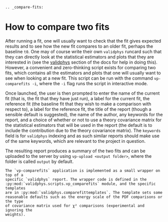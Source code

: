 ```eval_rst
.. _compare-fits:
```

# How to compare two fits

After running a fit, one will usually want to check that the fit gives expected
results and to see how the new fit compares to an older fit, perhaps the
baseline `t0`. One may of course write their own `validphys` runcard such that
they can directly look at the statistical estimators and plots that they are
interested in (see the [validphys](../vp/index.html) section of the docs for
help in doing this). However, a convenient and zero-thinking script exists for
comparing two fits, which contains all the estimators and plots that one will
usually want to see when looking at a new fit. This script can be run with the
command `vp-comparefits -i`, where the `-i` flag runs the script in interactive
mode.

Once launched, the user is then prompted to enter the name of the current fit
(that is, the fit that they have just run), a label for the current fit, the
reference fit (the baseline fit that they wish to make a comparison with respect
to), a label for the reference fit, the title of the report (though a sensible
default is suggested), the name of the author, any keywords for the report, and
a choice of whether or not to use a theory covariance matrix for the statistical
estimators that will be used in the report (the default is to include the
contribution due to the theory covariance matrix). The `keywords` field is for
`validphys` indexing and as such similar reports should make use of the same
keywords, which are relevant to the project in question.

The resulting report produces a summary of the two fits and can be uploaded to
the server by using `vp-upload <output folder>`, where the folder is called
`output` by default.

```eval_rst
The `vp-comparefits` application is implemented as a small wrapper on top of a
specific `validphys` report. The wrapper code is defined in the
:py:mod:`validphys.scripts.vp_comparefits` module, and the specific templates
are in :py:mod:`validphys.comparefittemplates`. The template sets some
reasonable defaults such as the energy scale of the PDF comparisons or the type
of covariance matrix used for χ² comparisons (experimental and ignoring the
weights).
```
